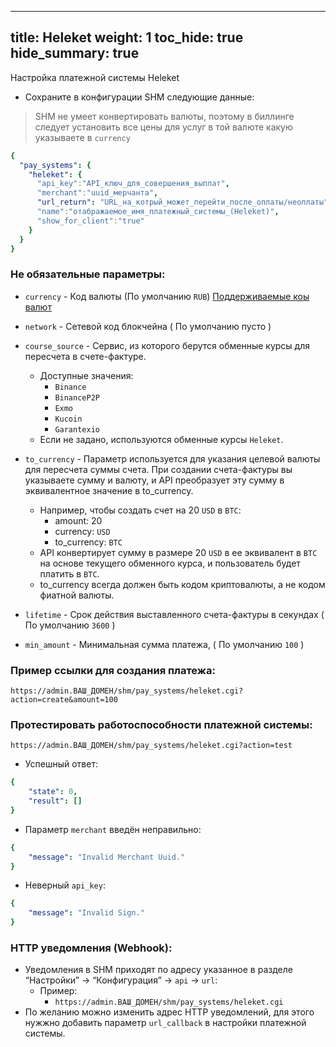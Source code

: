 
---
title: Heleket
weight: 1
toc_hide: true
hide_summary: true
---

Настройка платежной системы Heleket

- Сохраните в конфигурации SHM следующие данные:

> SHM не умеет конвертировать валюты, поэтому в биллинге следует установить все цены для услуг в той валюте какую указываете в `currency`

```yaml
{
  "pay_systems": {
    "heleket": {
      "api_key":"API_ключ_для_совершения_выплат",
      "merchant":"uuid_мерчанта",
      "url_return": "URL_на_котрый_может_перейти_после_оплаты/неоплаты",
      "name":"отабражаемое_имя_платежный_системы_(Heleket)",
      "show_for_client":"true"
    }
  }
}
```
### Не обязательные параметры:

- `currency` - Код валюты (По умолчанию `RUB`) [Поддерживаемые коы валют](https://doc.heleket.com/ru/other/reference)
- `network` - Сетевой код блокчейна ( По умолчанию пусто )
- `course_source` - Сервис, из которого берутся обменные курсы для пересчета в счете-фактуре.
    - Доступные значения:
        - `Binance`
        - `BinanceP2P`
        - `Exmo`
        - `Kucoin`
        - `Garantexio`
    - Если не задано, используются обменные курсы `Heleket`.
- `to_currency` - Параметр используется для указания целевой валюты для пересчета суммы счета. При создании счета-фактуры вы указываете сумму и валюту, и API преобразует эту сумму в эквивалентное значение в to_currency.

    - Например, чтобы создать счет на 20 `USD` в `BTC`:
        - amount: 20
        - currency: `USD`
        - to_currency: `BTC`
    - API конвертирует сумму в размере 20 `USD` в ее эквивалент в `BTC` на основе текущего обменного курса, и пользователь будет платить в `BTC`.
    - to_currency всегда должен быть кодом криптовалюты, а не кодом фиатной валюты.
- `lifetime` - Срок действия выставленного счета-фактуры в секундах ( По умолчанию `3600` )
- `min_amount` - Минимальная сумма платежа, ( По умолчанию `100` )

### Пример ссылки для создания платежа:

`https://admin.ВАШ_ДОМЕН/shm/pay_systems/heleket.cgi?action=create&amount=100`

### Протестировать работоспособности платежной системы:

`https://admin.ВАШ_ДОМЕН/shm/pay_systems/heleket.cgi?action=test`

- Успешный ответ:
```yaml
{
    "state": 0,
    "result": []
}
```
- Параметр `merchant` введён неправильно:
```yaml
{
    "message": "Invalid Merchant Uuid."
}
```
- Неверный `api_key`:
```yaml
{
    "message": "Invalid Sign."
}
```

### HTTP уведомления (Webhook):

- Уведомления в SHM приходят по адресу указанное в разделе “Настройки” -> “Конфигурация”  -> `api` -> `url`:
    - Пример:
        - `https://admin.ВАШ_ДОМЕН/shm/pay_systems/heleket.cgi`
- По желанию можно изменить адрес HTTP уведомлений, для этого нужжно добавить параметр `url_callback` в настройки платежной системы.
